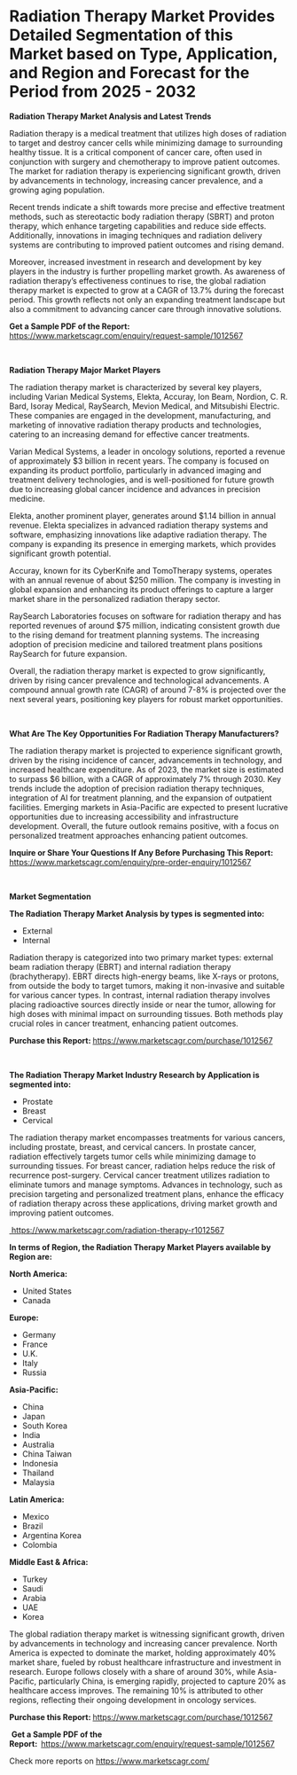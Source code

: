 <p><h1>Radiation Therapy Market Provides Detailed Segmentation of this Market based on Type, Application, and Region and Forecast for the Period from 2025 - 2032</h1></p><p><strong>Radiation Therapy Market Analysis and Latest Trends</strong></p>
<p><p>Radiation therapy is a medical treatment that utilizes high doses of radiation to target and destroy cancer cells while minimizing damage to surrounding healthy tissue. It is a critical component of cancer care, often used in conjunction with surgery and chemotherapy to improve patient outcomes. The market for radiation therapy is experiencing significant growth, driven by advancements in technology, increasing cancer prevalence, and a growing aging population. </p><p>Recent trends indicate a shift towards more precise and effective treatment methods, such as stereotactic body radiation therapy (SBRT) and proton therapy, which enhance targeting capabilities and reduce side effects. Additionally, innovations in imaging techniques and radiation delivery systems are contributing to improved patient outcomes and rising demand. </p><p>Moreover, increased investment in research and development by key players in the industry is further propelling market growth. As awareness of radiation therapy’s effectiveness continues to rise, the global radiation therapy market is expected to grow at a CAGR of 13.7% during the forecast period. This growth reflects not only an expanding treatment landscape but also a commitment to advancing cancer care through innovative solutions.</p></p>
<p><strong>Get a Sample PDF of the Report:&nbsp;</strong> <a href="https://www.marketscagr.com/enquiry/request-sample/1012567?utm_campaign=3208&utm_medium=2&utm_source=Github&utm_content=ia&utm_term=06032025&utm_id=radiation-therapy">https://www.marketscagr.com/enquiry/request-sample/1012567</a></p>
<p>&nbsp;</p>
<p><strong>Radiation Therapy Major Market Players</strong></p>
<p><p>The radiation therapy market is characterized by several key players, including Varian Medical Systems, Elekta, Accuray, Ion Beam, Nordion, C. R. Bard, Isoray Medical, RaySearch, Mevion Medical, and Mitsubishi Electric. These companies are engaged in the development, manufacturing, and marketing of innovative radiation therapy products and technologies, catering to an increasing demand for effective cancer treatments.</p><p>Varian Medical Systems, a leader in oncology solutions, reported a revenue of approximately $3 billion in recent years. The company is focused on expanding its product portfolio, particularly in advanced imaging and treatment delivery technologies, and is well-positioned for future growth due to increasing global cancer incidence and advances in precision medicine.</p><p>Elekta, another prominent player, generates around $1.14 billion in annual revenue. Elekta specializes in advanced radiation therapy systems and software, emphasizing innovations like adaptive radiation therapy. The company is expanding its presence in emerging markets, which provides significant growth potential.</p><p>Accuray, known for its CyberKnife and TomoTherapy systems, operates with an annual revenue of about $250 million. The company is investing in global expansion and enhancing its product offerings to capture a larger market share in the personalized radiation therapy sector.</p><p>RaySearch Laboratories focuses on software for radiation therapy and has reported revenues of around $75 million, indicating consistent growth due to the rising demand for treatment planning systems. The increasing adoption of precision medicine and tailored treatment plans positions RaySearch for future expansion.</p><p>Overall, the radiation therapy market is expected to grow significantly, driven by rising cancer prevalence and technological advancements. A compound annual growth rate (CAGR) of around 7-8% is projected over the next several years, positioning key players for robust market opportunities.</p></p>
<p>&nbsp;</p>
<p><strong>What Are The Key Opportunities For Radiation Therapy Manufacturers?</strong></p>
<p><p>The radiation therapy market is projected to experience significant growth, driven by the rising incidence of cancer, advancements in technology, and increased healthcare expenditure. As of 2023, the market size is estimated to surpass $6 billion, with a CAGR of approximately 7% through 2030. Key trends include the adoption of precision radiation therapy techniques, integration of AI for treatment planning, and the expansion of outpatient facilities. Emerging markets in Asia-Pacific are expected to present lucrative opportunities due to increasing accessibility and infrastructure development. Overall, the future outlook remains positive, with a focus on personalized treatment approaches enhancing patient outcomes.</p></p>
<p><strong>Inquire or Share Your Questions If Any Before Purchasing This Report:</strong> <a href="https://www.marketscagr.com/enquiry/pre-order-enquiry/1012567?utm_campaign=3208&utm_medium=2&utm_source=Github&utm_content=ia&utm_term=06032025&utm_id=radiation-therapy">https://www.marketscagr.com/enquiry/pre-order-enquiry/1012567</a></p>
<p>&nbsp;</p>
<p><strong>Market Segmentation</strong></p>
<p><strong>The Radiation Therapy Market Analysis by types is segmented into:</strong></p>
<p><ul><li>External</li><li>Internal</li></ul></p>
<p><p>Radiation therapy is categorized into two primary market types: external beam radiation therapy (EBRT) and internal radiation therapy (brachytherapy). EBRT directs high-energy beams, like X-rays or protons, from outside the body to target tumors, making it non-invasive and suitable for various cancer types. In contrast, internal radiation therapy involves placing radioactive sources directly inside or near the tumor, allowing for high doses with minimal impact on surrounding tissues. Both methods play crucial roles in cancer treatment, enhancing patient outcomes.</p></p>
<p><strong>Purchase this Report:&nbsp;</strong><a href="https://www.marketscagr.com/purchase/1012567?utm_campaign=3208&utm_medium=2&utm_source=Github&utm_content=ia&utm_term=06032025&utm_id=radiation-therapy">https://www.marketscagr.com/purchase/1012567</a></p>
<p>&nbsp;</p>
<p><strong>The Radiation Therapy Market Industry Research by Application is segmented into:</strong></p>
<p><ul><li>Prostate</li><li>Breast</li><li>Cervical</li></ul></p>
<p><p>The radiation therapy market encompasses treatments for various cancers, including prostate, breast, and cervical cancers. In prostate cancer, radiation effectively targets tumor cells while minimizing damage to surrounding tissues. For breast cancer, radiation helps reduce the risk of recurrence post-surgery. Cervical cancer treatment utilizes radiation to eliminate tumors and manage symptoms. Advances in technology, such as precision targeting and personalized treatment plans, enhance the efficacy of radiation therapy across these applications, driving market growth and improving patient outcomes.</p></p>
<p><a href="https://www.marketscagr.com/radiation-therapy-r1012567?utm_campaign=3208&utm_medium=2&utm_source=Github&utm_content=ia&utm_term=06032025&utm_id=radiation-therapy">&nbsp;https://www.marketscagr.com/radiation-therapy-r1012567</a></p>
<p><strong>In terms of Region, the Radiation Therapy Market Players available by Region are:</strong></p>
<p>
    <p> <strong> North America: </strong>
        <ul>
            <li>United States</li>
            <li>Canada</li>
        </ul>
        </p> 
    <p> <strong> Europe: </strong>
        <ul>
            <li>Germany</li>
            <li>France</li>
            <li>U.K.</li>
            <li>Italy</li>
            <li>Russia</li>
        </ul>
        </p> 
    <p> <strong> Asia-Pacific: </strong>
        <ul>
            <li>China</li>
            <li>Japan</li>
            <li>South Korea</li>
            <li>India</li>
            <li>Australia</li>
            <li>China Taiwan</li>
            <li>Indonesia</li>
            <li>Thailand</li>
            <li>Malaysia</li>
        </ul>
        </p> 
    <p> <strong> Latin America: </strong>
        <ul>
            <li>Mexico</li>
            <li>Brazil</li>
            <li>Argentina Korea</li>
            <li>Colombia</li>
        </ul>
        </p> 
    <p> <strong> Middle East & Africa: </strong>
        <ul>
            <li>Turkey</li>
            <li>Saudi</li>
            <li>Arabia</li>
            <li>UAE</li>
            <li>Korea</li>
        </ul>
    </p>
    </p>
<p><p>The global radiation therapy market is witnessing significant growth, driven by advancements in technology and increasing cancer prevalence. North America is expected to dominate the market, holding approximately 40% market share, fueled by robust healthcare infrastructure and investment in research. Europe follows closely with a share of around 30%, while Asia-Pacific, particularly China, is emerging rapidly, projected to capture 20% as healthcare access improves. The remaining 10% is attributed to other regions, reflecting their ongoing development in oncology services.</p></p>
<p><strong>Purchase this Report: </strong><a href="https://www.marketscagr.com/purchase/1012567?utm_campaign=3208&utm_medium=2&utm_source=Github&utm_content=ia&utm_term=06032025&utm_id=radiation-therapy">https://www.marketscagr.com/purchase/1012567</a></p>
<p>&nbsp;<strong>Get a Sample PDF of the Report:&nbsp;&nbsp;</strong><a href="https://www.marketscagr.com/enquiry/request-sample/1012567?utm_campaign=3208&utm_medium=2&utm_source=Github&utm_content=ia&utm_term=06032025&utm_id=radiation-therapy">https://www.marketscagr.com/enquiry/request-sample/1012567</a></p>
<p><strong></strong></p>
<p>Check more reports on <a href="https://www.marketscagr.com/?utm_campaign=3208&utm_medium=2&utm_source=Github&utm_content=ia&utm_term=06032025&utm_id=radiation-therapy">https://www.marketscagr.com/</a></p>